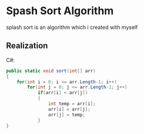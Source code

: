 # Spash Sort Algorithm
splash sort is an algorithm which i created with myself
## Realization

C#:
```C#
public static void sort(int[] arr)
{
    for(int i = 0; i <= arr.Length-1; i++)
        for(int j = 0; j <= arr.Length-1; j++)
            if(arr[i] < arr[j])
            {
                int temp = arr[i];
                arr[i] = arr[j];
                arr[j] = temp;
            }
}
```
